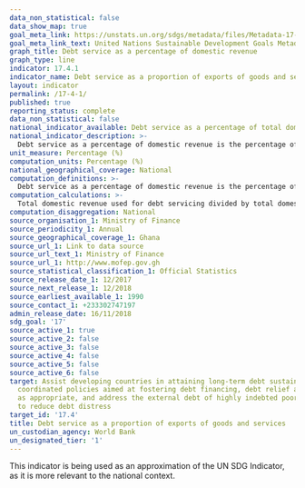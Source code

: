 ```yaml
---
data_non_statistical: false
data_show_map: true
goal_meta_link: https://unstats.un.org/sdgs/metadata/files/Metadata-17-04-01.pdf
goal_meta_link_text: United Nations Sustainable Development Goals Metadata (pdf 468kB)
graph_title: Debt service as a percentage of domestic revenue 
graph_type: line
indicator: 17.4.1
indicator_name: Debt service as a proportion of exports of goods and services
layout: indicator
permalink: /17-4-1/
published: true
reporting_status: complete
data_non_statistical: false
national_indicator_available: Debt service as a percentage of total domestic revenue
national_indicator_description: >-
  Debt service as a percentage of domestic revenue is the percentage of  domestic tax and non-tax revenues, excluding grants for debt services (principal and interest payments). Debt services covered in this indicator refer only to public and publicly guaranteed debt.
unit_measure: Percentage (%)
computation_units: Percentage (%)
national_geographical_coverage: National
computation_definitions: >-
  Debt service as a percentage of domestic revenue is the percentage of  domestic tax and non-tax revenues, excluding grants for debt services (principal and interest payments). Debt services covered in this indicator refer only to public and publicly guaranteed debt.
computation_calculations: >-
  Total domestic revenue used for debt servicing divided by total domestic revenue  and multiplied by 100
computation_disaggregation: National
source_organisation_1: Ministry of Finance
source_periodicity_1: Annual 
source_geographical_coverage_1: Ghana
source_url_1: Link to data source
source_url_text_1: Ministry of Finance
source_url_1: http://www.mofep.gov.gh
source_statistical_classification_1: Official Statistics
source_release_date_1: 12/2017
source_next_release_1: 12/2018
source_earliest_available_1: 1990
source_contact_1: +233302747197
admin_release_date:	16/11/2018
sdg_goal: '17'
source_active_1: true
source_active_2: false
source_active_3: false
source_active_4: false
source_active_5: false
source_active_6: false
target: Assist developing countries in attaining long-term debt sustainability through
  coordinated policies aimed at fostering debt financing, debt relief and debt restructuring,
  as appropriate, and address the external debt of highly indebted poor countries
  to reduce debt distress
target_id: '17.4'
title: Debt service as a proportion of exports of goods and services
un_custodian_agency: World Bank
un_designated_tier: '1'
---
```

This indicator is being used as an approximation of the UN SDG Indicator, as it is more relevant to the national context.
